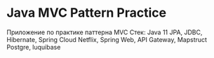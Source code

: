 # Java MVC Pattern Practice
Приложение по практике паттерна MVC
Стек:
Java 11
JPA, JDBC, Hibernate, Spring Cloud Netflix, Spring Web, API Gateway, Mapstruct
Postgre, luquibase
